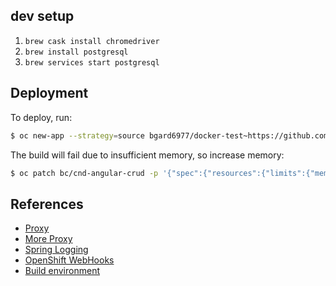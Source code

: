 
## dev setup

1. `brew cask install chromedriver`
1. `brew install postgresql`
1. `brew services start postgresql`

## Deployment

To deploy, run:

```sh
$ oc new-app --strategy=source bgard6977/docker-test~https://github.com/gSchool/cnd-angular-crud
```

The build will fail due to insufficient memory, so increase memory:

```sh
$ oc patch bc/cnd-angular-crud -p '{"spec":{"resources":{"limits":{"memory":"1Gi"}}}}'
```

## References

- [Proxy](https://juristr.com/blog/2016/11/configure-proxy-api-angular-cli/)
- [More Proxy](https://github.com/angular/angular-cli/blob/master/docs/documentation/stories/proxy.md)
- [Spring Logging](https://www.javadevjournal.com/spring/log-incoming-requests-spring/)
- [OpenShift WebHooks](https://docs.openshift.com/container-platform/3.5/dev_guide/builds/triggering_builds.html)
- [Build environment](https://github.com/bgard6977/docker-test)